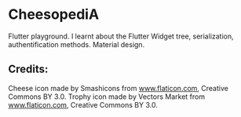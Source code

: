 # CheesopediA
Flutter playground. I learnt about the Flutter Widget tree, serialization, authentification methods. 
Material design. 

## Credits: 
Cheese icon made by Smashicons from www.flaticon.com, Creative Commons BY 3.0. 
Trophy icon made by Vectors Market from www.flaticon.com, Creative Commons BY 3.0. 